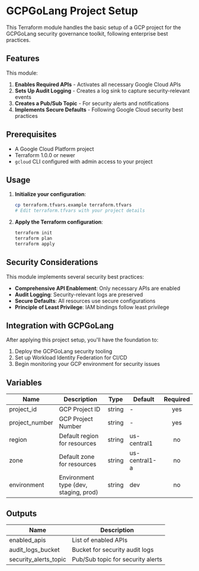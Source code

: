 # GCPGoLang Project Setup

This Terraform module handles the basic setup of a GCP project for the GCPGoLang security governance toolkit, following enterprise best practices.

## Features

This module:

1. **Enables Required APIs** - Activates all necessary Google Cloud APIs
2. **Sets Up Audit Logging** - Creates a log sink to capture security-relevant events
3. **Creates a Pub/Sub Topic** - For security alerts and notifications
4. **Implements Secure Defaults** - Following Google Cloud security best practices

## Prerequisites

- A Google Cloud Platform project
- Terraform 1.0.0 or newer
- `gcloud` CLI configured with admin access to your project

## Usage

1. **Initialize your configuration**:

   ```bash
   cp terraform.tfvars.example terraform.tfvars
   # Edit terraform.tfvars with your project details
   ```

2. **Apply the Terraform configuration**:

   ```bash
   terraform init
   terraform plan
   terraform apply
   ```

## Security Considerations

This module implements several security best practices:

- **Comprehensive API Enablement**: Only necessary APIs are enabled
- **Audit Logging**: Security-relevant logs are preserved
- **Secure Defaults**: All resources use secure configurations
- **Principle of Least Privilege**: IAM bindings follow least privilege

## Integration with GCPGoLang

After applying this project setup, you'll have the foundation to:

1. Deploy the GCPGoLang security tooling
2. Set up Workload Identity Federation for CI/CD
3. Begin monitoring your GCP environment for security issues

## Variables

| Name | Description | Type | Default | Required |
|------|-------------|------|---------|:--------:|
| project_id | GCP Project ID | string | - | yes |
| project_number | GCP Project Number | string | - | yes |
| region | Default region for resources | string | us-central1 | no |
| zone | Default zone for resources | string | us-central1-a | no |
| environment | Environment type (dev, staging, prod) | string | dev | no |

## Outputs

| Name | Description |
|------|-------------|
| enabled_apis | List of enabled APIs |
| audit_logs_bucket | Bucket for security audit logs |
| security_alerts_topic | Pub/Sub topic for security alerts | 